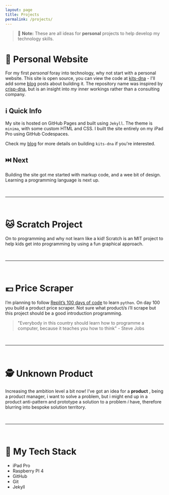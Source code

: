 ```yaml
---
layout: page
title: Projects
permalink: /projects/
---
```


> :memo: **Note:** These are all ideas for **personal** projects to help develop my technology skills.
  
# :man: Personal Website

For my first *personal* foray into technology, why not start with a personal website. This site is open source, you can view the code at [kits-dna](https://github.com/makendon/kits-dna) - I'll add some [blog](/blog/) posts about building it. The repository name was inspired by [crisp-dna](https://dna.crisp.se/docs/index.html), but is an insight into *my* inner workings rather than a consulting company.

## :information_source: Quick Info

My site is hosted on GitHub Pages and built using `Jekyll`. The theme is `minima`, with some custom HTML and CSS. I built the site entirely on my iPad Pro using GitHub Codespaces.

Check my [blog](blog/) for more details on building `kits-dna` if you're interested.

## :next_track_button: Next

Building the site got me started with markup code, and a wee bit of design. Learning a programming language is next up.

<br>

---

<br>

# :cat: Scratch Project

On to programming and why not learn like a kid! Scratch is an MIT project to help kids get into programming by using a fun graphical approach.

<br>

---

<br>

# :pound: Price Scraper

I’m planning to follow [Replit’s 100 days of code](https://replit.com/learn/100-days-of-python) to learn `python`. On day 100 you build a product price scraper. Not sure what product/s i’ll scrape but this project should be a good introduction programming.

> "Everybody in this country should learn how to programme a computer, because it teaches you how to think" - Steve Jobs

<br>

---

<br>

# :detective: Unknown Product

Increasing the ambition level a bit now! I’ve got an idea for a **product** , being a product manager, i want to solve a problem, but i might end up in a product anti-pattern and prototype a solution to a problem *i* have, therefore blurring into bespoke solution territory.

<br>

---

<br>

# :robot: My Tech Stack

- iPad Pro
- Raspberry PI 4
- GitHub
- Git
- Jekyll
